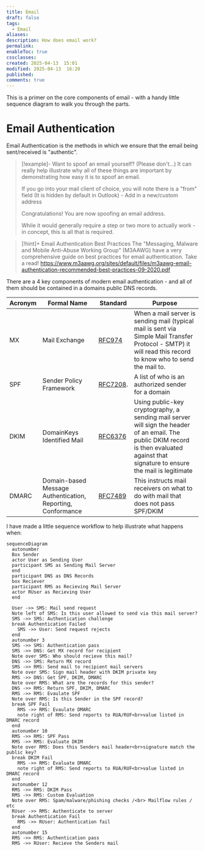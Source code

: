 ```yaml
---
title: Email
draft: false
tags:
  - Email
aliases: 
description: How does email work?
permalink: 
enableToc: true
cssclasses: 
created: 2025-04-13  15:01
modified: 2025-04-13  16:20
published: 
comments: true
---
```


This is a primer on the core components of email - with a handy little sequence diagram to walk you through the parts. 

# Email Authentication

Email Authentication is the methods in which we ensure that the email being sent/received is "authentic".

> [!example]- Want to spoof an email yourself? (Please don't...)
> It can really help illustrate why all of these things are important by demonstrating how easy it is to spoof an email.
> 
> If you go into your mail client of choice, you will note there is a "from" field (It is hidden by default in Outlook) - Add in a new/custom address
> 
> Congratulations! You are now spoofing an email address. 
> 
> While it would generally require a step or two more to actually work - in concept, this is all that is required. 
 
> [!hint]+ Email Authentication Best Practices
> The "Messaging, Malware and Mobile Anti-Abuse Working Group" (M3AAWG)  have a very comprehensive guide on best practices for email authentication. Take a read!
> https://www.m3aawg.org/sites/default/files/m3aawg-email-authentication-recommended-best-practices-09-2020.pdf

There are a 4 key components of modern email authentication - and all of them should be contained in a domains public DNS records. 

| Acronym | Formal Name                                                 | Standard                                                | Purpose                                                                                                                                                                                 |
| ------- | ----------------------------------------------------------- | ------------------------------------------------------- | --------------------------------------------------------------------------------------------------------------------------------------------------------------------------------------- |
| MX      | Mail Exchange                                               | [RFC974](https://www.rfc-editor.org/rfc/rfc974.html)    | When a mail server is sending mail (typical mail is sent via Simple Mail Transfer Protocol - SMTP) it will read this record to know who to send the mail to.                            |
| SPF     | Sender Policy Framework                                     | [RFC7208](https://www.rfc-editor.org/rfc/rfc7208.html). | A list of who is an authorized sender for a domain                                                                                                                                      |
| DKIM    | DomainKeys Identified Mail                                  | [RFC6376](https://www.rfc-editor.org/rfc/rfc6376.html)  | Using public-key cryptography, a sending mail server will sign the header of an email. The public DKIM record is then evaluated against that signature to ensure the mail is legitimate |
| DMARC   | Domain-based Message Authentication, Reporting, Conformance | [RFC7489](https://www.rfc-editor.org/rfc/rfc7489.html)  | This instructs mail receivers on what to do with mail that does not pass SPF/DKIM                                                                                                       |

I have made a little sequence workflow to help illustrate what happens when:
```mermaid
sequenceDiagram
  autonumber
  Box Sender
  actor User as Sending User
  participant SMS as Sending Mail Server
  end
  participant DNS as DNS Records
  box Reciever
  participant RMS as Recieving Mail Server
  actor RUser as Recieving User
  end

  User ->> SMS: Mail send request
  Note left of SMS: Is this user allowed to send via this mail server?
  SMS ->> SMS: Authentication challenge
  break Authentication Failed
    SMS ->> User: Send request rejects
  end
  autonumber 3
  SMS ->> SMS: Authentication pass
  SMS ->> DNS: Get MX record for recipient
  Note over SMS: Who should recieve this mail?
  DNS ->> SMS: Return MX record
  SMS ->> RMS: Send mail to recipient mail servers
  Note over SMS: Sign mail header with DKIM private key
  RMS ->> DNS: Get SPF, DKIM, DMARC
  Note over RMS: What are the records for this sender?
  DNS ->> RMS: Return SPF, DKIM, DMARC
  RMS ->> RMS: Evaulate SPF
  Note over RMS: Is this Sender in the SPF record?
  break SPF Fail
    RMS ->> RMS: Evaulate DMARC
    note right of RMS: Send reports to RUA/RUF<br>value listed in DMARC record
  end
  autonumber 10
  RMS ->> RMS: SPF Pass
  RMS ->> RMS: Evaluate DKIM
  Note over RMS: Does this Senders mail header<br>signature match the public key?
  break DKIM Fail
    RMS ->> RMS: Evaluate DMARC
    note right of RMS: Send reports to RUA/RUF<br>value listed in DMARC record
  end
  autonumber 12
  RMS ->> RMS: DKIM Pass
  RMS ->> RMS: Custom Evaluation
  Note over RMS: Spam/malware/phishing checks /<br> Mailflow rules / etc
  RUser ->> RMS: Authenticate to server
  break Authentication Fail
    RMS ->> RUser: Authentication fail
  end
  autonumber 15
  RMS ->> RMS: Authentication pass
  RMS ->> RUser: Recieve the Senders mail
```


